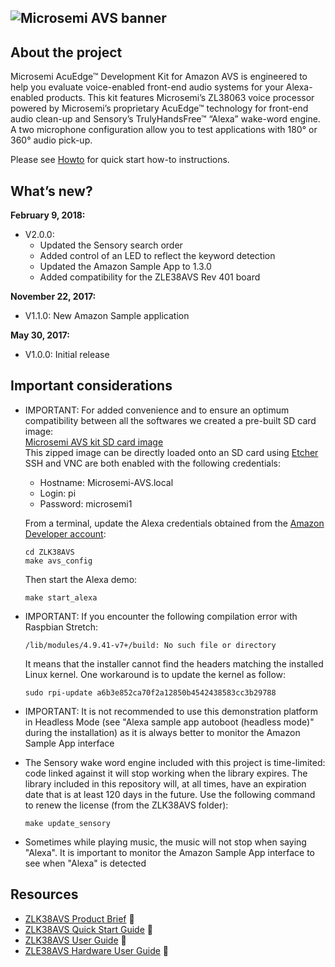 ![Microsemi AVS banner](../../wiki/pictures/Microsemi_AVS_HmPgBnr_2017_06.jpg)
---
## About the project
Microsemi AcuEdge™ Development Kit for Amazon AVS is engineered to help you evaluate voice-enabled front-end audio systems for your Alexa-enabled products. This kit features Microsemi’s ZL38063 voice processor powered by Microsemi’s proprietary AcuEdge™ technology for front-end audio clean-up and Sensory’s TrulyHandsFree™ “Alexa” wake-word engine. A two microphone configuration allow you to test applications with 180° or 360° audio pick-up.

Please see [Howto](https://github.com/Microsemi/ZLK38AVS/wiki/howto) for quick start how-to instructions.



## What’s new?
**February 9, 2018:**
* V2.0.0: 
  * Updated the Sensory search order
  * Added control of an LED to reflect the keyword detection
  * Updated the Amazon Sample App to 1.3.0
  * Added compatibility for the ZLE38AVS Rev 401 board


**November 22, 2017:**
* V1.1.0: New Amazon Sample application

**May 30, 2017:**
* V1.0.0: Initial release



## Important considerations
* IMPORTANT: For added convenience and to ensure an optimum compatibility between all the softwares we created a pre-built SD card image:   
[Microsemi AVS kit SD card image](https://www.dropbox.com/s/pekme6h0ay8dkzo/Raspbian_ZLK38AVS_V2-0-0.zip?dl=0)   
This zipped image can be directly loaded onto an SD card using [Etcher](https://etcher.io/)   
SSH and VNC are both enabled with the following credentials:
    - Hostname: Microsemi-AVS.local
    - Login: pi
    - Password: microsemi1   

    From a terminal, update the Alexa credentials obtained from the [Amazon Developer account](https://developer.amazon.com/):
    ```
    cd ZLK38AVS
    make avs_config
    ```
    Then start the Alexa demo:
    ```
    make start_alexa
    ```
* IMPORTANT: If you encounter the following compilation error with Raspbian Stretch:
    ```
    /lib/modules/4.9.41-v7+/build: No such file or directory
    ```
    It means that the installer cannot find the headers matching the installed Linux kernel. One workaround is to update the kernel as follow:
    ```
    sudo rpi-update a6b3e852ca70f2a12850b4542438583cc3b29788
    ```
* IMPORTANT: It is not recommended to use this demonstration platform in Headless Mode (see "Alexa sample app autoboot (headless mode)" during the installation) as it is always better to monitor the Amazon Sample App interface
* The Sensory wake word engine included with this project is time-limited: code linked against it will stop working when the library expires. The library included in this repository will, at all times, have an expiration date that is at least 120 days in the future. Use the following command to renew the license (from the ZLK38AVS folder):
    ```
    make update_sensory
    ```
* Sometimes while playing music, the music will not stop when saying "Alexa". It is important to monitor the Amazon Sample App interface to see when "Alexa" is detected


## Resources
  * [ZLK38AVS Product Brief](https://github.com/Microsemi/ZLK38AVS/blob/master/docs/Microsemi_ZLK38AVS_ProductBrief.pdf) &#x1f517;
  * [ZLK38AVS Quick Start Guide](https://github.com/Microsemi/ZLK38AVS/blob/master/docs/Microsemi_ZLK38AVS_Quickstart.pdf) &#x1f517;
  * [ZLK38AVS User Guide](https://github.com/Microsemi/ZLK38AVS/blob/master/docs/Microsemi_ZLK38AVS_User_Guide.pdf) &#x1f517;
  * [ZLE38AVS Hardware User Guide](https://github.com/Microsemi/ZLK38AVS/blob/master/docs/Microsemi_ZLE38AVS_Hardware_User_Guide.pdf) &#x1f517;
